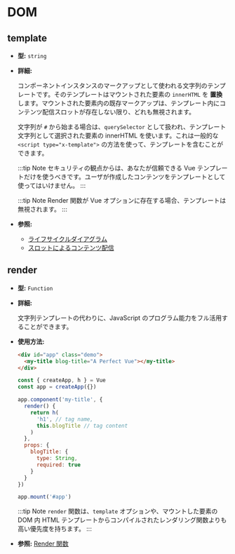 # DOM

## template

- **型:** `string`

- **詳細:**

  コンポーネントインスタンスのマークアップとして使われる文字列のテンプレートです。そのテンプレートはマウントされた要素の `innerHTML` を **置換** します。マウントされた要素内の既存マークアップは、テンプレート内にコンテンツ配信スロットが存在しない限り、どれも無視されます。

  文字列が `#` から始まる場合は、`querySelector` として扱われ、テンプレート文字列として選択された要素の innerHTML を使います。これは一般的な `<script type="x-template">` の方法を使って、テンプレートを含むことができます。

  :::tip Note
  セキュリティの観点からは、あなたが信頼できる Vue テンプレートだけを使うべきです。ユーザが作成したコンテンツをテンプレートとして使ってはいけません。
  :::

  :::tip Note
  Render 関数が Vue オプションに存在する場合、テンプレートは無視されます。
  :::

- **参照:**
  - [ライフサイクルダイアグラム](../guide/instance.html#ライフサイクルダイアグラム)
  - [スロットによるコンテンツ配信](../guide/component-basics.html#スロットによるコンテンツ配信)

## render

- **型:** `Function`

- **詳細:**

  文字列テンプレートの代わりに、JavaScript のプログラム能力をフル活用することができます。

- **使用方法:**

  ```html
  <div id="app" class="demo">
    <my-title blog-title="A Perfect Vue"></my-title>
  </div>
  ```

  ```js
  const { createApp, h } = Vue
  const app = createApp({})

  app.component('my-title', {
    render() {
      return h(
        'h1', // tag name,
        this.blogTitle // tag content
      )
    },
    props: {
      blogTitle: {
        type: String,
        required: true
      }
    }
  })

  app.mount('#app')
  ```

  :::tip Note
  `render` 関数は、`template` オプションや、マウントした要素の DOM 内 HTML テンプレートからコンパイルされたレンダリング関数よりも高い優先度を持ちます。
  :::

- **参照:** [Render 関数](../guide/render-function.html)

